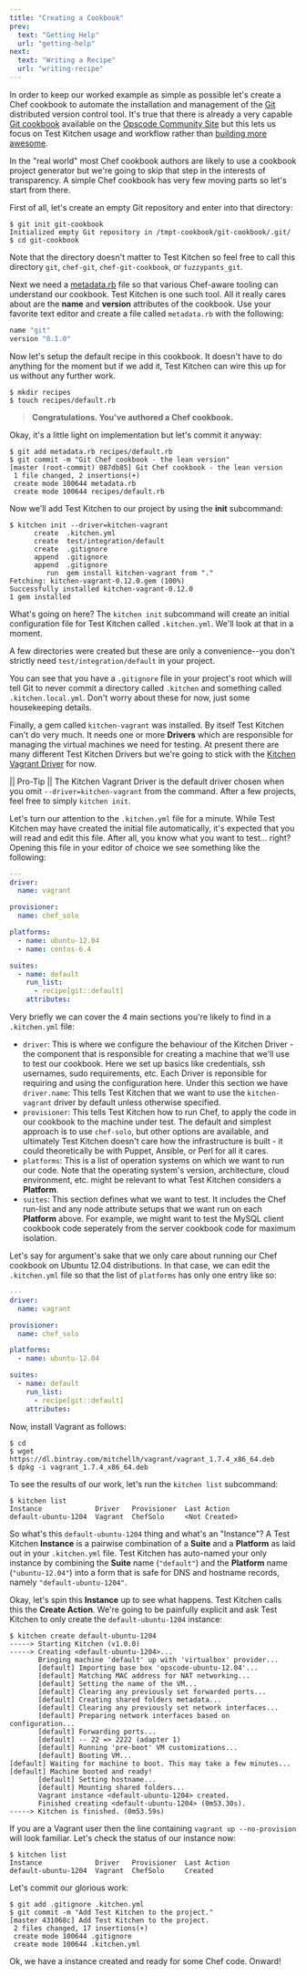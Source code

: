 ```yaml
---
title: "Creating a Cookbook"
prev:
  text: "Getting Help"
  url: "getting-help"
next:
  text: "Writing a Recipe"
  url: "writing-recipe"
---
```


In order to keep our worked example as simple as possible let's create a Chef cookbook to automate the installation and management of the [Git](http://git-scm.com/) distributed version control tool. It's true that there is already a very capable [Git cookbook](http://community.opscode.com/cookbooks/git) available on the [Opscode Community Site](http://community.opscode.com/cookbooks) but this lets us focus on Test Kitchen usage and workflow rather than [building more awesome](http://www.youtube.com/watch?v=OU8ihx3nT6I).

In the "real world" most Chef cookbook authors are likely to use a cookbook project generator but we're going to skip that step in the interests of transparency. A simple Chef cookbook has very few moving parts so let's start from there.

First of all, let's create an empty Git repository and enter into that directory:

~~~
$ git init git-cookbook
Initialized empty Git repository in /tmpt-cookbook/git-cookbook/.git/
$ cd git-cookbook
~~~

Note that the directory doesn't matter to Test Kitchen so feel free to call this directory `git`, `chef-git`, `chef-git-cookbook`, or `fuzzypants_git`.

Next we need a [metadata.rb](http://docs.opscode.com/config_rb_metadata.html) file so that various Chef-aware tooling can understand our cookbook. Test Kitchen is one such tool.  All it really cares about are the **name** and **version** attributes of the cookbook. Use your favorite text editor and create a file called `metadata.rb` with the following:


~~~ruby
name "git"
version "0.1.0"
~~~

Now let's setup the default recipe in this cookbook. It doesn't have to do anything for the moment but if we add it, Test Kitchen can wire this up for us without any further work.

~~~
$ mkdir recipes
$ touch recipes/default.rb
~~~

> **Congratulations. You've authored a Chef cookbook.**

Okay, it's a little light on implementation but let's commit it anyway:

~~~
$ git add metadata.rb recipes/default.rb
$ git commit -m "Git Chef cookbook - the lean version"
[master (root-commit) 087db85] Git Chef cookbook - the lean version
 1 file changed, 2 insertions(+)
 create mode 100644 metadata.rb
 create mode 100644 recipes/default.rb
~~~

Now we'll add Test Kitchen to our project by using the **init** subcommand:

~~~
$ kitchen init --driver=kitchen-vagrant
      create  .kitchen.yml
      create  test/integration/default
      create  .gitignore
      append  .gitignore
      append  .gitignore
         run  gem install kitchen-vagrant from "."
Fetching: kitchen-vagrant-0.12.0.gem (100%)
Successfully installed kitchen-vagrant-0.12.0
1 gem installed
~~~

What's going on here? The `kitchen init` subcommand will create an initial configuration file for Test Kitchen called `.kitchen.yml`. We'll look at that in a moment.

A few directories were created but these are only a convenience--you don't strictly need `test/integration/default` in your project.

You can see that you have a `.gitignore` file in your project's root which will tell Git to never commit a directory called `.kitchen` and something called `.kitchen.local.yml`. Don't worry about these for now, just some housekeeping details.

Finally, a gem called `kitchen-vagrant` was installed. By itself Test Kitchen can't do very much. It needs one or more **Drivers** which are responsible for managing the virtual machines we need for testing. At present there are many different Test Kitchen Drivers but we're going to stick with the [Kitchen Vagrant Driver](https://github.com/opscode/kitchen-vagrant) for now.

|| Pro-Tip
|| The Kitchen Vagrant Driver is the default driver chosen when you omit `--driver=kitchen-vagrant` from the command. After a few projects, feel free to simply `kitchen init`.

Let's turn our attention to the `.kitchen.yml` file for a minute. While Test Kitchen may have created the initial file automatically, it's expected that you will read and edit this file. After all, you know what you want to test... right? Opening this file in your editor of choice we see something like the following:

~~~yaml
---
driver:
  name: vagrant

provisioner:
  name: chef_solo

platforms:
  - name: ubuntu-12.04
  - name: centos-6.4

suites:
  - name: default
    run_list:
      - recipe[git::default]
    attributes:
~~~

Very briefly we can cover the 4 main sections you're likely to find in a `.kitchen.yml` file:

* `driver`: This is where we configure the behaviour of the Kitchen Driver - the component that is responsible for creating a machine that we'll use to test our cookbook.  Here we set up basics like credentials, ssh usernames, sudo requirements, etc. Each Driver is reponsible for requiring and using the configuration here. Under this section we have `driver.name`: This tells Test Kitchen that we want to use the `kitchen-vagrant` driver by default unless otherwise specified.
* `provisioner`: This tells Test Kitchen how to run Chef, to apply the code in our cookbook to the machine under test.  The default and simplest approach is to use `chef-solo`, but other options are available, and ultimately Test Kitchen doesn't care how the infrastructure is built - it could theoretically be with Puppet, Ansible, or Perl for all it cares.
* `platforms`: This is a list of operation systems on which we want to run our code. Note that the operating system's version, architecture, cloud environment, etc. might be relevant to what Test Kitchen considers a **Platform**.
* `suites`: This section defines what we want to test.  It includes the Chef run-list and any node attribute setups that we want run on each **Platform** above. For example, we might want to test the MySQL client cookbook code seperately from the server cookbook code for maximum isolation.

Let's say for argument's sake that we only care about running our Chef cookbook on Ubuntu 12.04 distributions. In that case, we can edit the `.kitchen.yml` file so that the list of `platforms` has only one entry like so:

~~~yaml
---
driver:
  name: vagrant

provisioner:
  name: chef_solo

platforms:
  - name: ubuntu-12.04

suites:
  - name: default
    run_list:
      - recipe[git::default]
    attributes:
~~~

Now, install Vagrant as follows:

~~~
$ cd
$ wget https://dl.bintray.com/mitchellh/vagrant/vagrant_1.7.4_x86_64.deb
$ dpkg -i vagrant_1.7.4_x86_64.deb
~~~

To see the results of our work, let's run the `kitchen list` subcommand:

~~~
$ kitchen list
Instance             Driver   Provisioner  Last Action
default-ubuntu-1204  Vagrant  ChefSolo     <Not Created>
~~~

So what's this `default-ubuntu-1204` thing and what's an "Instance"? A Test Kitchen **Instance** is a pairwise combination of a **Suite** and a **Platform** as laid out in your `.kitchen.yml` file. Test Kitchen has auto-named your only instance by combining the **Suite** name (`"default"`) and the **Platform** name (`"ubuntu-12.04"`) into a form that is safe for DNS and hostname records, namely `"default-ubuntu-1204"`.

Okay, let's spin this **Instance** up to see what happens. Test Kitchen calls this the **Create Action**. We're going to be painfully explicit and ask Test Kitchen to only create the `default-ubuntu-1204` instance:

~~~
$ kitchen create default-ubuntu-1204
-----> Starting Kitchen (v1.0.0)
-----> Creating <default-ubuntu-1204>...
       Bringing machine 'default' up with 'virtualbox' provider...
       [default] Importing base box 'opscode-ubuntu-12.04'...
       [default] Matching MAC address for NAT networking...
       [default] Setting the name of the VM...
       [default] Clearing any previously set forwarded ports...
       [default] Creating shared folders metadata...
       [default] Clearing any previously set network interfaces...
       [default] Preparing network interfaces based on configuration...
       [default] Forwarding ports...
       [default] -- 22 => 2222 (adapter 1)
       [default] Running 'pre-boot' VM customizations...
       [default] Booting VM...
[default] Waiting for machine to boot. This may take a few minutes...       [default] Machine booted and ready!
       [default] Setting hostname...
       [default] Mounting shared folders...
       Vagrant instance <default-ubuntu-1204> created.
       Finished creating <default-ubuntu-1204> (0m53.30s).
-----> Kitchen is finished. (0m53.59s)
~~~

If you are a Vagrant user then the line containing `vagrant up --no-provision` will look familiar. Let's check the status of our instance now:

~~~
$ kitchen list
Instance             Driver   Provisioner  Last Action
default-ubuntu-1204  Vagrant  ChefSolo     Created
~~~

Let's commit our glorious work:

~~~
$ git add .gitignore .kitchen.yml
$ git commit -m "Add Test Kitchen to the project."
[master 431068c] Add Test Kitchen to the project.
 2 files changed, 17 insertions(+)
 create mode 100644 .gitignore
 create mode 100644 .kitchen.yml
~~~

Ok, we have a instance created and ready for some Chef code. Onward!
